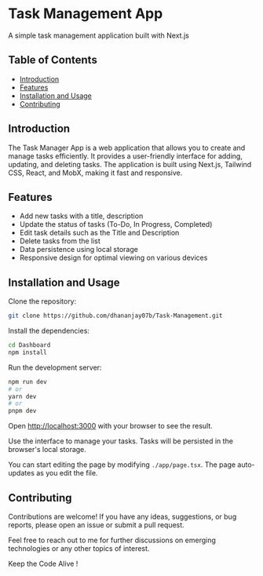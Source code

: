 # Task Management App
A simple task management application built with Next.js

## Table of Contents

- [Introduction](#introduction)
- [Features](#features)
- [Installation and Usage](#installation-and-usage)
- [Contributing](#contributing)

## Introduction
The Task Manager App is a web application that allows you to create and manage tasks efficiently. It provides a user-friendly interface for adding, updating, and deleting tasks. The application is built using Next.js, Tailwind CSS, React, and MobX, making it fast and responsive.

## Features
* Add new tasks with a title, description
* Update the status of tasks (To-Do, In Progress, Completed)
* Edit task details such as the Title and Description
* Delete tasks from the list
* Data persistence using local storage
* Responsive design for optimal viewing on various devices

## Installation and Usage

Clone the repository:

```bash
git clone https://github.com/dhananjay07b/Task-Management.git
```

Install the dependencies:

```bash
cd Dashboard
npm install
```

Run the development server:

```bash
npm run dev
# or
yarn dev
# or
pnpm dev
```

Open [http://localhost:3000](http://localhost:3000) with your browser to see the result.

Use the interface to manage your tasks. Tasks will be persisted in the browser's local storage.

You can start editing the page by modifying `./app/page.tsx`. The page auto-updates as you edit the file.

## Contributing

Contributions are welcome! If you have any ideas, suggestions, or bug reports, please open an issue or submit a pull request.

Feel free to reach out to me for further discussions on emerging technologies or any other topics of interest.

Keep the Code Alive !
